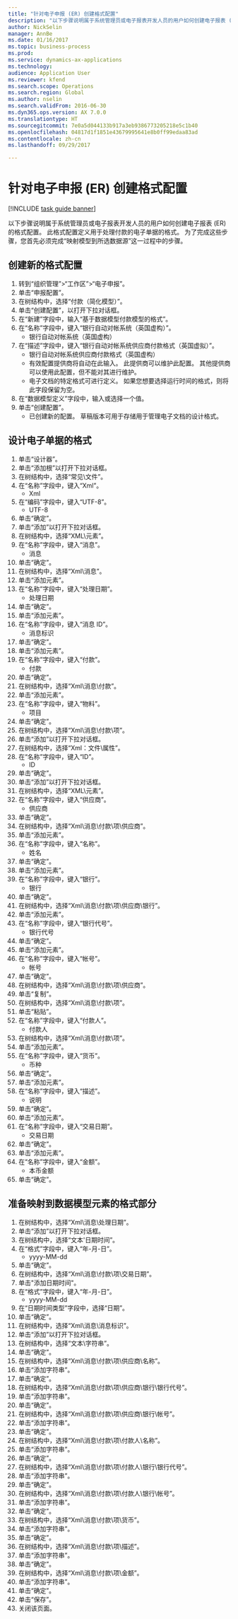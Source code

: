 ```yaml
--- 
title: "针对电子申报 (ER) 创建格式配置"
description: "以下步骤说明属于系统管理员或电子报表开发人员的用户如何创建电子报表 (ER) 的格式配置。"
author: NickSelin
manager: AnnBe
ms.date: 01/16/2017
ms.topic: business-process
ms.prod: 
ms.service: dynamics-ax-applications
ms.technology: 
audience: Application User
ms.reviewer: kfend
ms.search.scope: Operations
ms.search.region: Global
ms.author: nselin
ms.search.validFrom: 2016-06-30
ms.dyn365.ops.version: AX 7.0.0
ms.translationtype: HT
ms.sourcegitcommit: 7e0a5d044133b917a3eb9386773205218e5c1b40
ms.openlocfilehash: 04817d1f1851e43679995641e8b0ff99edaa83ad
ms.contentlocale: zh-cn
ms.lasthandoff: 09/29/2017

---
```

# <a name="create-a-format-configuration-for-electronic-reporting-er"></a>针对电子申报 (ER) 创建格式配置

[!INCLUDE [task guide banner](../../includes/task-guide-banner.md)]

以下步骤说明属于系统管理员或电子报表开发人员的用户如何创建电子报表 (ER) 的格式配置。 此格式配置定义用于处理付款的电子单据的格式。 为了完成这些步骤，您首先必须完成“映射模型到所选数据源”这一过程中的步骤。


## <a name="create-a-new-format-configuration"></a>创建新的格式配置
1. 转到“组织管理”>“工作区”>“电子申报”。
2. 单击“申报配置”。
3. 在树结构中，选择“付款（简化模型）”。
4. 单击“创建配置”，以打开下拉对话框。
5. 在“新建”字段中，输入“基于数据模型付款模型的格式”。
6. 在“名称”字段中，键入“银行自动对帐系统（英国虚构）”。
    * 银行自动对帐系统（英国虚构）  
7. 在“描述”字段中，键入“银行自动对帐系统供应商付款格式（英国虚拟）”。
    * 银行自动对帐系统供应商付款格式（英国虚构）  
    * 有效配置提供商将自动在此输入。 此提供商可以维护此配置。 其他提供商可以使用此配置，但不能对其进行维护。  
    * 电子文档的特定格式可进行定义。 如果您想要选择运行时间的格式，则将此字段保留为空。  
8. 在“数据模型定义”字段中，输入或选择一个值。
9. 单击“创建配置”。
    * 已创建新的配置。 草稿版本可用于存储用于管理电子文档的设计格式。  

## <a name="design-format-of-electronic-document"></a>设计电子单据的格式
1. 单击“设计器”。
2. 单击“添加根”以打开下拉对话框。
3. 在树结构中，选择“常见\文件”。
4. 在“名称”字段中，键入“Xml”。
    * Xml  
5. 在“编码”字段中，键入“UTF-8”。
    * UTF-8  
6. 单击“确定”。
7. 单击“添加”以打开下拉对话框。
8. 在树结构中，选择“XML\元素”。
9. 在“名称”字段中，键入“消息”。
    * 消息  
10. 单击“确定”。
11. 在树结构中，选择“Xml\消息”。
12. 单击“添加元素”。
13. 在“名称”字段中，键入“处理日期”。
    * 处理日期  
14. 单击“确定”。
15. 单击“添加元素”。
16. 在“名称”字段中，键入“消息 ID”。
    * 消息标识  
17. 单击“确定”。
18. 单击“添加元素”。
19. 在“名称”字段中，键入“付款”。
    * 付款  
20. 单击“确定”。
21. 在树结构中，选择“Xml\消息\付款”。
22. 单击“添加元素”。
23. 在“名称”字段中，键入“物料”。
    * 项目  
24. 单击“确定”。
25. 在树结构中，选择“Xml\消息\付款\项”。
26. 单击“添加”以打开下拉对话框。
27. 在树结构中，选择“Xml：文件\属性”。
28. 在“名称”字段中，键入“ID”。
    * ID  
29. 单击“确定”。
30. 单击“添加”以打开下拉对话框。
31. 在树结构中，选择“XML\元素”。
32. 在“名称”字段中，键入“供应商”。
    * 供应商  
33. 单击“确定”。
34. 在树结构中，选择“Xml\消息\付款\项\供应商”。
35. 单击“添加元素”。
36. 在“名称”字段中，键入“名称”。
    * 姓名  
37. 单击“确定”。
38. 单击“添加元素”。
39. 在“名称”字段中，键入“银行”。
    * 银行  
40. 单击“确定”。
41. 在树结构中，选择“Xml\消息\付款\项\供应商\银行”。
42. 单击“添加元素”。
43. 在“名称”字段中，键入“银行代号”。
    * 银行代号  
44. 单击“确定”。
45. 单击“添加元素”。
46. 在“名称”字段中，键入“帐号”。
    * 帐号  
47. 单击“确定”。
48. 在树结构中，选择“Xml\消息\付款\项\供应商”。
49. 单击“复制”。
50. 在树结构中，选择“Xml\消息\付款\项”。
51. 单击“粘贴”。
52. 在“名称”字段中，键入“付款人”。
    * 付款人  
53. 在树结构中，选择“Xml\消息\付款\项”。
54. 单击“添加元素”。
55. 在“名称”字段中，键入“货币”。
    * 币种  
56. 单击“确定”。
57. 单击“添加元素”。
58. 在“名称”字段中，键入“描述”。
    * 说明  
59. 单击“确定”。
60. 单击“添加元素”。
61. 在“名称”字段中，键入“交易日期”。
    * 交易日期  
62. 单击“确定”。
63. 单击“添加元素”。
64. 在“名称”字段中，键入“金额”。
    * 本币金额  
65. 单击“确定”。

## <a name="prepare-format-components-for-mapping-to-data-model-elements"></a>准备映射到数据模型元素的格式部分
1. 在树结构中，选择“Xml\消息\处理日期”。
2. 单击“添加”以打开下拉对话框。
3. 在树结构中，选择“文本'日期时间”。
4. 在“格式”字段中，键入“年-月-日”。
    * yyyy-MM-dd  
5. 单击“确定”。
6. 在树结构中，选择“Xml\消息\付款\项\交易日期”。
7. 单击"添加日期时间"。
8. 在“格式”字段中，键入“年-月-日”。
    * yyyy-MM-dd  
9. 在“日期时间类型”字段中，选择“日期”。
10. 单击“确定”。
11. 在树结构中，选择“Xml\消息\消息标识”。
12. 单击“添加”以打开下拉对话框。
13. 在树结构中，选择“文本\字符串”。
14. 单击“确定”。
15. 在树结构中，选择“Xml\消息\付款\项\供应商\名称”。
16. 单击“添加字符串”。
17. 单击“确定”。
18. 在树结构中，选择“Xml\消息\付款\项\供应商\银行\银行代号”。
19. 单击“添加字符串”。
20. 单击“确定”。
21. 在树结构中，选择“Xml\消息\付款\项\供应商\银行\帐号”。
22. 单击“添加字符串”。
23. 单击“确定”。
24. 在树结构中，选择“Xml\消息\付款\项\付款人\名称”。
25. 单击“添加字符串”。
26. 单击“确定”。
27. 在树结构中，选择“Xml\消息\付款\项\付款人\银行\银行代号”。
28. 单击“添加字符串”。
29. 单击“确定”。
30. 在树结构中，选择“Xml\消息\付款\项\付款人\银行\帐号”。
31. 单击“添加字符串”。
32. 单击“确定”。
33. 在树结构中，选择“Xml\消息\付款\项\货币”。
34. 单击“添加字符串”。
35. 单击“确定”。
36. 在树结构中，选择“Xml\消息\付款\项\描述”。
37. 单击“添加字符串”。
38. 单击“确定”。
39. 在树结构中，选择“Xml\消息\付款\项\金额”。
40. 单击“添加字符串”。
41. 单击“确定”。
42. 单击“保存”。
43. 关闭该页面。


